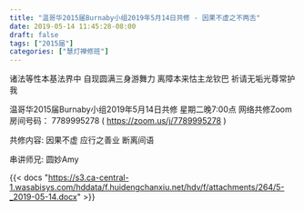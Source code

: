 ```yaml
---
title: "温哥华2015届Burnaby小组2019年5月14日共修 - 因果不虚之不两舌"
date: 2019-05-14 11:45:28-08:00
draft: false
tags: ["2015届"]
categories: ["慧灯禅修班"]
---
```

诸法等性本基法界中 自现圆满三身游舞力
离障本来怙主龙钦巴 祈请无垢光尊常护我

温哥华2015届Burnaby小组2019年5月14日共修
星期二晚7:00点
网络共修Zoom房间号码： 7789995278 ( https://zoom.us/j/7789995278 )

共修内容:
因果不虚 应行之善业 断离间语

串讲师兄: 圆妙Amy

{{< docs "https://s3.ca-central-1.wasabisys.com/hddata/f.huidengchanxiu.net/hdv/f/attachments/264/5-_2019-05-14.docx" >}}